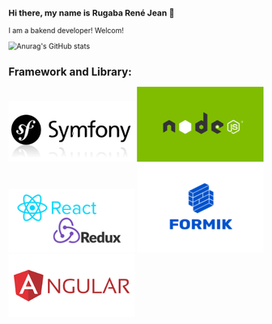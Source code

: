 ### Hi there, my name is Rugaba René Jean 👋

I am a bakend developer! Welcom!

![Anurag's GitHub stats](https://github-readme-stats.vercel.app/api?username=ReneRugaba&theme=calm&show_icons=true)

## Framework and Library:
<img  width="250px" src="https://github.com/ReneRugaba/ReneRugaba/blob/main/img/SYMF.jpg"/>
<img  width="250px" src="https://github.com/ReneRugaba/ReneRugaba/blob/main/img/0%20T6tdupZFishq1o5t.png"/>
<img  width="250px" src="https://github.com/ReneRugaba/ReneRugaba/blob/main/img/REACT.png"/>
<img  width="250px" src="https://github.com/ReneRugaba/ReneRugaba/blob/main/img/Formik-1.png"/>
<img  width="250px" src="https://github.com/ReneRugaba/ReneRugaba/blob/main/img/ANGULAR.png"/>


